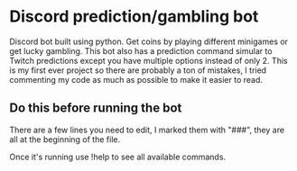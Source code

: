 # Discord prediction/gambling bot
Discord bot built using python. Get coins by playing different minigames or get lucky gambling.
This bot also has a prediction command simular to Twitch predictions except you have multiple options instead of only 2.
This is my first ever project so there are probably a ton of mistakes, I tried commenting my code as much as possible to make it easier to read.

## Do this before running the bot
There are a few lines you need to edit, I marked them with "###", they are all at the beginning of the file.

Once it's running use !help to see all available commands.